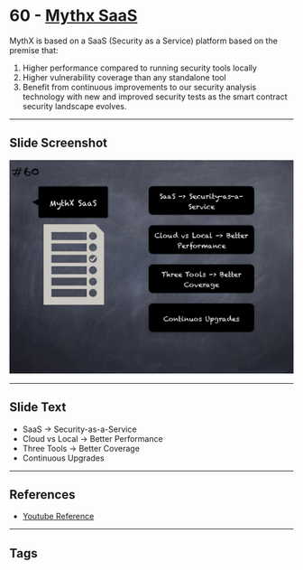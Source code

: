 
# 60 - [Mythx SaaS](./Mythx%20SaaS.md)

MythX is based on a SaaS (Security as a Service) platform based on the premise that:

1. Higher performance compared to running security tools locally
2. Higher vulnerability coverage than any standalone tool 
3. Benefit from continuous improvements to our security analysis technology with new and improved security tests as the smart contract security landscape evolves.
___
## Slide Screenshot
![060.png](../../images/6.%20Audit%20Techniques%20and%20Tools%20101/060.png)
___
## Slide Text
- SaaS -> Security-as-a-Service
- Cloud vs Local -> Better Performance
- Three Tools -> Better Coverage
- Continuous Upgrades
___
## References
- [Youtube Reference](https://youtu.be/QmD2bJUe140?list=TLPQMTUxMTIwMjEENm-0giBStQ&t=1139)
___
## Tags
